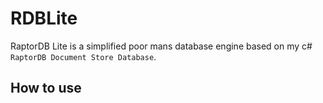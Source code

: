 # RDBLite
RaptorDB Lite is a simplified poor mans database engine based on my c# `RaptorDB Document Store Database`.

## How to use
